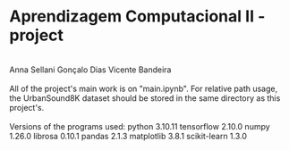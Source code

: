 # Aprendizagem Computacional II - project
<br/>
Anna Sellani
Gonçalo Dias
Vicente Bandeira
<br/>
<br/>
All of the project's main work is on "main.ipynb".
For relative path usage, the UrbanSound8K dataset should be stored in the same directory as this project's.
<br/>
<br/>
Versions of the programs used:
python 3.10.11
tensorflow 2.10.0
numpy 1.26.0
librosa 0.10.1
pandas 2.1.3
matplotlib 3.8.1
scikit-learn 1.3.0
